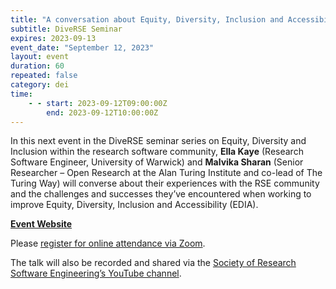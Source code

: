 ```yaml
---
title: "A conversation about Equity, Diversity, Inclusion and Accessibility (EDIA) in the RSE community: reflections on successes and challenges"
subtitle: DiveRSE Seminar
expires: 2023-09-13
event_date: "September 12, 2023"
layout: event
duration: 60
repeated: false
category: dei
time:
    - - start: 2023-09-12T09:00:00Z
        end: 2023-09-12T10:00:00Z
---
```



In this next event in the DiveRSE seminar series on Equity, Diversity and Inclusion within the
research software community, **Ella Kaye** (Research Software Engineer, University of Warwick)
and **Malvika Sharan** (Senior Researcher – Open Research at the Alan Turing Institute and
co-lead of The Turing Way) will converse about their experiences with the RSE community and
the challenges and successes they’ve encountered when working to improve Equity, Diversity,
Inclusion and Accessibility (EDIA).

[**Event Website**](https://diverse-rse.github.io/events/2023-09-12)

Please [register for online attendance via Zoom](https://imperial-ac-uk.zoom.us/meeting/register/tJcvcO6tpz4uGNIJRRrFVePCiZd3qEPoGIH6). 

The talk will also be recorded and shared via the
[Society of Research Software Engineering’s YouTube channel](https://www.youtube.com/@SocRSE).
